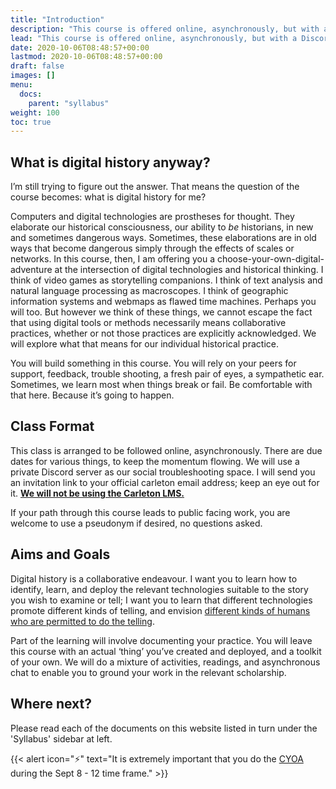 ```yaml
---
title: "Introduction"
description: "This course is offered online, asynchronously, but with a Discord server to function as our social collaborative workspace. It’s interesting that I’ve led with format, and the word ‘collaborative’, rather than a definition of what ‘digital history’ is, right? There’s a good reason for that."
lead: "This course is offered online, asynchronously, but with a Discord server to function as our social collaborative workspace. It’s interesting that I’ve led with format, and the word ‘collaborative’, rather than a definition of what ‘digital history’ is, right? There’s a good reason for that."
date: 2020-10-06T08:48:57+00:00
lastmod: 2020-10-06T08:48:57+00:00
draft: false
images: []
menu:
  docs:
    parent: "syllabus"
weight: 100
toc: true
---
```


## What is digital history anyway?

I’m still trying to figure out the answer. That means the question of the course becomes: what is digital history for me?

Computers and digital technologies are prostheses for thought. They elaborate our historical consciousness, our ability to *be* historians, in new and sometimes dangerous ways. Sometimes, these elaborations are in old ways that become dangerous simply  through the effects of scales or networks. In this course, then, I am offering you a choose-your-own-digital-adventure at the intersection of digital technologies and historical thinking. I think of video games as storytelling companions. I think of text analysis and natural language processing as macroscopes. I think of geographic information systems and webmaps as flawed time machines. Perhaps you will too. But however we think of these things, we cannot escape the fact that using digital tools or methods necessarily means collaborative practices, whether or not those practices are explicitly acknowledged. We will explore what that means for our individual historical practice.

You will build something in this course. You will rely on your peers for support, feedback, trouble shooting, a fresh pair of eyes, a sympathetic ear. Sometimes, we learn most when things break or fail. Be comfortable with that here. Because it’s going to happen.

## Class Format

This class is arranged to be followed online, asynchronously. There are due dates for various things, to keep the momentum flowing. We will use a private Discord server as our social troubleshooting space. I will send you an invitation link to your official carleton email address; keep an eye out for it. **[We will not be using the Carleton LMS.](https://electricarchaeology.ca/2021/04/01/why-i-will-never-use-my-universitys-lms-again/)**

If your path through this course leads to public facing work, you are welcome to use a pseudonym if desired, no questions asked.

## Aims and Goals

Digital history is a collaborative endeavour. I want you to learn how to identify, learn, and deploy the relevant technologies suitable to the story you wish to examine or tell; I want you to learn that different technologies promote different kinds of telling, and envision [different kinds of humans who are permitted to do the telling](https://ocul-crl.primo.exlibrisgroup.com/permalink/01OCUL_CRL/1gorbd6/alma991008092579705153).

Part of the learning will involve documenting your practice. You will leave this course with an actual ‘thing’ you’ve created and deployed, and a toolkit of your own. We will do a mixture of activities, readings, and asynchronous chat to enable you to ground your work in the relevant scholarship.

## Where next?

Please read each of the documents on this website listed in turn under the 'Syllabus' sidebar at left.

{{< alert icon="⚡️" text="It is extremely important that you do the <a href='/docs/syllabus/cyoa'>CYOA</a> during the Sept 8 - 12 time frame." >}}
